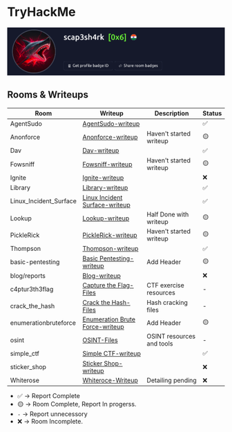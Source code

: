 # TryHackMe
![](/assets/Profile.png)

## Rooms & Writeups
|         Room           |                Writeup                 |            Description              | Status |
|------------------------|----------------------------------------|-------------------------------------|--------|
| AgentSudo             | [AgentSudo-writeup](/AgentSudo)       |                 |  ✅    |
| Anonforce             | [Anonforce-writeup](/Anonforce)       | Haven't started writeup            |  🟡    |
| Dav                   | [Dav-writeup](/Dav)                   |                   |  ✅    |
| Fowsniff              | [Fowsniff-writeup](/Fowsniff)         | Haven't started writeup               |  🟡    |
| Ignite                | [Ignite-writeup](/Ignite)             |                         |  ❌    |
| Library               | [Library-writeup](/Library)           |       |  ✅    |
| Linux_Incident_Surface| [Linux Incident Surface-writeup](/Linux_Incident_Surface) |                              |   ✅   |
| Lookup                | [Lookup-writeup](/Lookup)             | Half Done with writeup                    |  🟡    |
| PickleRick            | [PickleRick-writeup](/PickleRick)     | Haven't started writeup |  🟡    |
| Thompson              | [Thompson-writeup](/Thompson)         |                      |  ✅    |
| basic-pentesting      | [Basic Pentesting-writeup](/basic-pentesting) | Add Header      |  🟡    |
| blog/reports          | [Blog-writeup](/blog/reports)         |              |   ❌   |
| c4ptur3th3flag        | [Capture the Flag-Files](/c4ptur3th3flag) | CTF exercise resources             |   -    |
| crack_the_hash        | [Crack the Hash-Files](/crack_the_hash/files.txt) | Hash cracking files               |   -    |
| enumerationbruteforce | [Enumeration Brute Force-writeup](/enumerationbruteforce) | Add Header             |   🟡   |
| osint                 | [OSINT-Files](/osint)                 | OSINT resources and tools          |   -    |
| simple_ctf            | [Simple CTF-writeup](/simple_ctf)     |              |   ✅   |
| sticker_shop          | [Sticker Shop-writeup](/sticker_shop) |               |   ❌   |
| Whiterose		| [Whiteroce-Writeup](/Whiterose)	| Detailing pending	| ❌ |


- ✅ -> Report Complete
- 🟡 -> Room Complete, Report In progerss.
- `-` -> Report unnecessory
- ❌ -> Room Incomplete.
